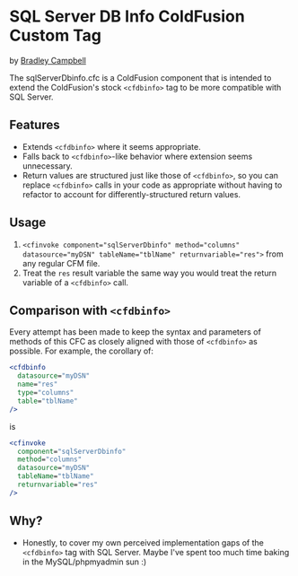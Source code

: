 # SQL Server DB Info ColdFusion Custom Tag

by [Bradley Campbell][1]

The sqlServerDbinfo.cfc is a ColdFusion component that is intended to extend the ColdFusion's
stock `<cfdbinfo>` tag to be more compatible with SQL Server.

## Features

* Extends `<cfdbinfo>` where it seems appropriate.
* Falls back to `<cfdbinfo>`-like behavior where extension seems unnecessary.
* Return values are structured just like those of `<cfdbinfo>`, so you can replace `<cfdbinfo>` calls in your code as appropriate without having to refactor to account for differently-structured return values.

## Usage

1. `<cfinvoke component="sqlServerDbinfo" method="columns" datasource="myDSN" tableName="tblName" returnvariable="res">` from any regular CFM file.
2. Treat the `res` result variable the same way you would treat the return variable of a `<cfdbinfo>` call.

## Comparison with `<cfdbinfo>`

Every attempt has been made to keep the syntax and parameters of methods of this CFC as closely aligned with those of `<cfdbinfo>` as possible.  For example, the corollary of: 

```coldfusion
<cfdbinfo
  datasource="myDSN"
  name="res"
  type="columns"
  table="tblName"
/>
```
is

```coldfusion
<cfinvoke 
  component="sqlServerDbinfo" 
  method="columns" 
  datasource="myDSN" 
  tableName="tblName" 
  returnvariable="res"
/>
```

## Why?

* Honestly, to cover my own perceived implementation gaps of the `<cfdbinfo>` tag with SQL Server.  Maybe I've spent too much time baking in the MySQL/phpmyadmin sun :)

[1]: http://blog.bradleyscampbell.net
